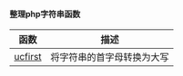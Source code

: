 #### 整理php字符串函数

函数        | 描述
--------- | -------
[ucfirst](https://github.com/sunxiaozhi/awesome/tree/master/php/php_function/String/ucfirst) | 将字符串的首字母转换为大写
